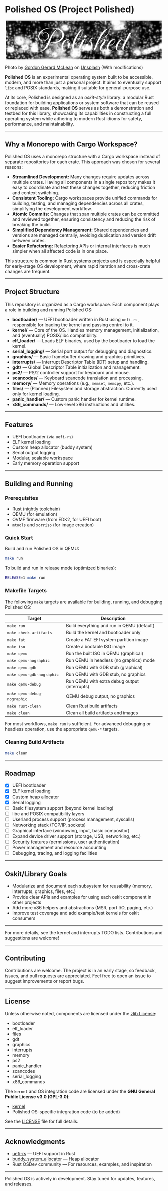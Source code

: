 # Polished OS (Project Polished)

![Polished OS Logo](./polished-banner.png)

Photo by <a href="https://unsplash.com/@lifelivedinmono?utm_content=creditCopyText&utm_medium=referral&utm_source=unsplash">Gordon Gerard McLean</a> on <a href="https://unsplash.com/photos/a-window-with-rain-drops-on-it-ual-ZkL2IXQ?utm_content=creditCopyText&utm_medium=referral&utm_source=unsplash">Unsplash</a> (With modifications)

**Polished OS** is an experimental operating system built to be accessible, modern, and more than just a personal project. It aims to eventually support `libc` and POSIX standards, making it suitable for general-purpose use.

At its core, Polished is designed as an *oskit-style* library: a modular Rust foundation for building applications or system software that can be reused or replaced with ease. **Polished OS** serves as both a demonstration and testbed for this library, showcasing its capabilities in constructing a full operating system while adhering to modern Rust idioms for safety, performance, and maintainability.

______________________________________________________________________

## Why a Monorepo with Cargo Workspace?

Polished OS uses a monorepo structure with a Cargo workspace instead of separate repositories for each crate. This approach was chosen for several reasons:

- **Streamlined Development:** Many changes require updates across multiple crates. Having all components in a single repository makes it easy to coordinate and test these changes together, reducing friction and context switching.
- **Consistent Tooling:** Cargo workspaces provide unified commands for building, testing, and managing dependencies across all crates, simplifying the development workflow.
- **Atomic Commits:** Changes that span multiple crates can be committed and reviewed together, ensuring consistency and reducing the risk of breaking the build.
- **Simplified Dependency Management:** Shared dependencies and versions are managed centrally, avoiding duplication and version drift between crates.
- **Easier Refactoring:** Refactoring APIs or internal interfaces is much simpler when all affected code is in one place.

This structure is common in Rust systems projects and is especially helpful for early-stage OS development, where rapid iteration and cross-crate changes are frequent.

______________________________________________________________________

## Project Structure

This repository is organized as a Cargo workspace. Each component plays a role in building and running Polished OS:

- **bootloader/** — UEFI bootloader written in Rust using `uefi-rs`, responsible for loading the kernel and passing control to it.
- **kernel/** — Core of the OS. Handles memory management, initialization, and (eventually) POSIX/libc compatibility.
- **elf_loader/** — Loads ELF binaries, used by the bootloader to load the kernel.
- **serial_logging/** — Serial port output for debugging and diagnostics.
- **graphics/** — Basic framebuffer drawing and graphics primitives.
- **interrupts/** — Interrupt Descriptor Table (IDT) setup and handling.
- **gdt/** — Global Descriptor Table initialization and management.
- **ps2/** — PS/2 controller support for keyboard and mouse.
- **scancodes/** — Keyboard scancode translation and processing.
- **memory/** — Memory operations (e.g., `memset`, `memcpy`, etc.).
- **files/** — (Planned) Filesystem and storage abstraction. Currently used only for kernel loading.
- **panic_handler/** — Custom panic handler for kernel runtime.
- **x86_commands/** — Low-level x86 instructions and utilities.

______________________________________________________________________

## Features

- UEFI bootloader (via `uefi-rs`)
- ELF kernel loading
- Custom heap allocator (buddy system)
- Serial output logging
- Modular, scalable workspace
- Early memory operation support

______________________________________________________________________

## Building and Running

### Prerequisites

- Rust (nightly toolchain)
- QEMU (for emulation)
- OVMF firmware (from EDK2, for UEFI boot)
- `mtools` and `xorriso` (for image creation)

### Quick Start

Build and run Polished OS in QEMU:

```sh
make run
```

To build and run in release mode (optimized binaries):

```sh
RELEASE=1 make run
```

### Makefile Targets

The following `make` targets are available for building, running, and debugging Polished OS:

| Target | Description |
|--------------------------|-----------------------------------------------------|
| `make run` | Build everything and run in QEMU (default) |
| `make check-artifacts` | Build the kernel and bootloader only |
| `make fat` | Create a FAT EFI system partition image |
| `make iso` | Create a bootable ISO image |
| `make qemu` | Run the built ISO in QEMU (graphical) |
| `make qemu-nographic` | Run QEMU in headless (no graphics) mode |
| `make qemu-gdb` | Run QEMU with GDB stub (graphical) |
| `make qemu-gdb-nographic`| Run QEMU with GDB stub, no graphics |
| `make qemu-debug` | Run QEMU with extra debug output (interrupts) |
| `make qemu-debug-nographic`| QEMU debug output, no graphics |
| `make rust-clean` | Clean Rust build artifacts |
| `make clean` | Clean all build artifacts and images |

For most workflows, `make run` is sufficient. For advanced debugging or headless operation, use the appropriate `qemu-*` targets.

### Cleaning Build Artifacts

```sh
make clean
```

______________________________________________________________________

## Roadmap

- [x] UEFI bootloader
- [x] ELF kernel loading
- [x] Custom heap allocator
- [x] Serial logging
- [ ] Basic filesystem support (beyond kernel loading)
- [ ] libc and POSIX compatibility layers
- [ ] Userland process support (process management, syscalls)
- [ ] Networking stack (TCP/IP, sockets)
- [ ] Graphical interface (windowing, input, basic compositor)
- [ ] Expand device driver support (storage, USB, networking, etc.)
- [ ] Security features (permissions, user authentication)
- [ ] Power management and resource accounting
- [ ] Debugging, tracing, and logging facilities

______________________________________________________________________

## Oskit/Library Goals

- Modularize and document each subsystem for reusability (memory, interrupts, graphics, files, etc.)
- Provide clear APIs and examples for using each oskit component in other projects
- Add more x86 helpers and abstractions (MSR, port I/O, paging, etc.)
- Improve test coverage and add example/test kernels for oskit consumers

______________________________________________________________________

For more details, see the kernel and interrupts TODO lists. Contributions and suggestions are welcome!

______________________________________________________________________

## Contributing

Contributions are welcome. The project is in an early stage, so feedback, issues, and pull requests are appreciated. Feel free to open an issue to suggest improvements or report bugs.

______________________________________________________________________

## License

Unless otherwise noted, components are licensed under the [zlib License](https://zlib.net/zlib_license.html):

- bootloader
- elf_loader
- files
- gdt
- graphics
- interrupts
- memory
- ps2
- panic_handler
- scancodes
- serial_logging
- x86_commands

The `kernel` and OS integration code are licensed under the **GNU General Public License v3.0 (GPL-3.0)**:

- [kernel](./kernel/)
- Polished OS–specific integration code (to be added)

See the [LICENSE](./LICENSE) file for full details.

______________________________________________________________________

## Acknowledgments

- [uefi-rs](https://github.com/rust-osdev/uefi-rs) — UEFI support in Rust
- [buddy_system_allocator](https://github.com/rcore-os/buddy_system_allocator) — Heap allocator
- Rust OSDev community — For resources, examples, and inspiration

______________________________________________________________________

Polished OS is actively in development. Stay tuned for updates, features, and releases.
